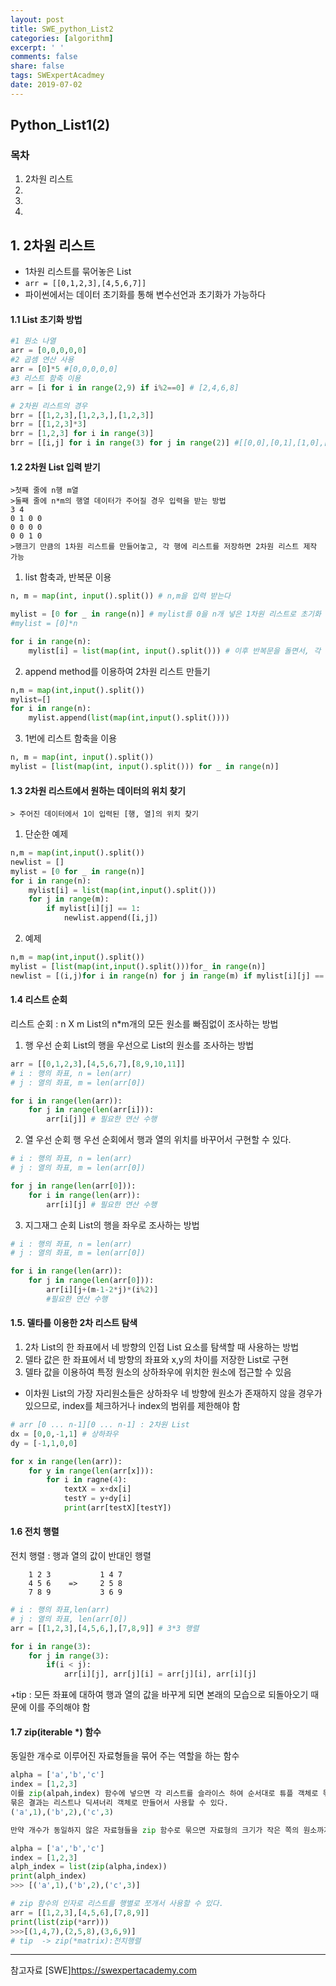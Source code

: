 ```yaml
---
layout: post
title: SWE_python_List2
categories: [algorithm]
excerpt: ' '
comments: false
share: false
tags: SWExpertAcadmey
date: 2019-07-02
---
```


## Python_List1(2)

### 목차

1. 2차원 리스트
2.
3.
4.

## 1. 2차원 리스트

- 1차원 리스트를 묶어놓은 List
- `arr = [[0,1,2,3],[4,5,6,7]]`
- 파이썬에서는 데이터 초기화를 통해 변수선언과 초기화가 가능하다

#### 1.1 List 초기화 방법

```python
#1 원소 나열
arr = [0,0,0,0,0]
#2 곱셈 연산 사용
arr = [0]*5 #[0,0,0,0,0]
#3 리스트 함축 이용
arr = [i for i in range(2,9) if i%2==0] # [2,4,6,8]

# 2차원 리스트의 경우
brr = [[1,2,3],[1,2,3,],[1,2,3]]
brr = [[1,2,3]*3]
brr = [1,2,3] for i in range(3)]
brr = [[i,j] for i in range(3) for j in range(2)] #[[0,0],[0,1],[1,0],[1,1],[2,0],[2,1]]
```

#### 1.2 2차원 List 입력 받기

    >첫째 줄에 n행 m열
    >둘째 줄에 n*m의 행열 데이터가 주어질 경우 입력을 받는 방법
    3 4
    0 1 0 0
    0 0 0 0
    0 0 1 0
    >행크기 만큼의 1차원 리스트를 만들어놓고, 각 행에 리스트를 저장하면 2차원 리스트 제작 가능

1. list 함축과, 반복문 이용

```python
n, m = map(int, input().split()) # n,m을 입력 받는다

mylist = [0 for _ in range(n)] # mylist를 0을 n개 넣은 1차원 리스트로 초기화
#mylist = [0]*n

for i in range(n):
    mylist[i] = list(map(int, input().split())) # 이후 반복문을 돌면서, 각 인자에 리스트 추가
```

2. append method를 이용하여 2차원 리스트 만들기

```python
n,m = map(int,input().split())
mylist=[]
for i in range(n):
    mylist.append(list(map(int,input().split())))
```

3. 1번에 리스트 함축을 이용

```python
n, m = map(int, input().split())
mylist = [list(map(int, input().split())) for _ in range(n)]
```

#### 1.3 2차원 리스트에서 원하는 데이터의 위치 찾기

    > 주어진 데이터에서 1이 입력된 [행, 열]의 위치 찾기

1. 단순한 예제

```python
n,m = map(int,input().split())
newlist = []
mylist = [0 for _ in range(n)]
for i in range(n):
    mylist[i] = list(map(int,input().split()))
    for j in range(m):
        if mylist[i][j] == 1:
            newlist.append([i,j])
```

2. 예제

```python
n,m = map(int,input().split())
mylist = [list(map(int,input().split()))for_ in range(n)]
newlist = [(i,j)for i in range(n) for j in range(m) if mylist[i][j] == 1]
```

#### 1.4 리스트 순회

리스트 순회 : n X m List의 n\*m개의 모든 원소를 빠짐없이 조사하는 방법

1. 행 우선 순회
   List의 행을 우선으로 List의 원소를 조사하는 방법

```python
arr = [[0,1,2,3],[4,5,6,7],[8,9,10,11]]
# i : 행의 좌표, n = len(arr)
# j : 열의 좌표, m = len(arr[0])

for i in range(len(arr)):
    for j in range(len(arr[i])):
        arr[i[j]] # 필요한 연산 수행
```

2. 열 우선 순회
   행 우선 순회에서 행과 열의 위치를 바꾸어서 구현할 수 있다.

```python
# i : 행의 좌표, n = len(arr)
# j : 열의 좌표, m = len(arr[0])

for j in range(len(arr[0])):
    for i in range(len(arr)):
        arr[i][j] # 필요한 연산 수행
```

3. 지그재그 순회
   List의 행을 좌우로 조사하는 방법

```python
# i : 행의 좌표, n = len(arr)
# j : 열의 좌표, m = len(arr[0])

for i in range(len(arr)):
    for j in range(len(arr[0])):
        arr[i][j+(m-1-2*j)*(i%2)]
        #필요한 연산 수행
```

#### 1.5. 델타를 이용한 2차 리스트 탐색

1. 2차 List의 한 좌표에서 네 방향의 인접 List 요소를 탐색할 때 사용하는 방법
2. 델타 값은 한 좌표에서 네 방향의 좌표와 x,y의 차이를 저장한 List로 구현
3. 델타 값을 이용하여 특정 원소의 상하좌우에 위치한 원소에 접근할 수 있음

- 이차원 List의 가장 자리원소들은 상하좌우 네 방향에 원소가 존재하지 않을 경우가 있으므로, index를 체크하거나 index의 범위를 제한해야 함

```python
# arr [0 ... n-1][0 ... n-1] : 2차원 List
dx = [0,0,-1,1] # 상하좌우
dy = [-1,1,0,0]

for x in range(len(arr)):
    for y in range(len(arr[x])):
        for i in ragne(4):
            textX = x+dx[i]
            testY = y+dy[i]
            print(arr[testX][testY])
```

#### 1.6 전치 행렬

전치 행렬 : 행과 열의 값이 반대인 행렬

```
    1 2 3           1 4 7
    4 5 6    =>     2 5 8
    7 8 9           3 6 9
```

```python
# i : 행의 좌표,len(arr)
# j : 열의 좌표, len(arr[0])
arr = [[1,2,3],[4,5,6,],[7,8,9]] # 3*3 행렬

for i in range(3):
    for j in range(3):
        if(i < j):
            arr[i][j], arr[j][i] = arr[j][i], arr[i][j]
```

+tip : 모든 좌표에 대하여 행과 열의 값을 바꾸게 되면 본래의 모습으로 되돌아오기 때문에 이를 주의해야 함

#### 1.7 zip(iterable \*) 함수

동일한 개수로 이루어진 자료형들을 묶어 주는 역할을 하는 함수

```python
alpha = ['a','b','c']
index = [1,2,3]
이를 zip(alpah,index) 함수에 넣으면 각 리스트를 슬라이스 하여 순서대로 튜플 객체로 묶어준다
묶은 결과는 리스트나 딕셔너리 객체로 만들어서 사용할 수 있다.
('a',1),('b',2),('c',3)

만약 개수가 동일하지 않은 자료형들을 zip 함수로 묶으면 자료형의 크기가 작은 쪽의 원소까지만 묶어준다
```

```python
alpha = ['a','b','c']
index = [1,2,3]
alph_index = list(zip(alpha,index))
print(alph_index)
>>> [('a',1),('b',2),('c',3)]
```

```python
# zip 함수의 인자로 리스트를 행별로 쪼개서 사용할 수 있다.
arr = [[1,2,3],[4,5,6],[7,8,9]]
print(list(zip(*arr)))
>>>[(1,4,7),(2,5,8),(3,6,9)]
# tip  -> zip(*matrix):전치행렬
```

---

참고자료
[SWE]<https://swexpertacademy.com>
